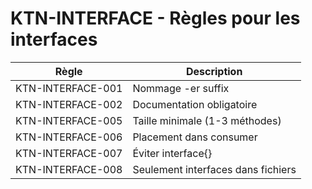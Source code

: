 # KTN-INTERFACE - Règles pour les interfaces

| Règle | Description |
|-------|-------------|
| KTN-INTERFACE-001 | Nommage -er suffix |
| KTN-INTERFACE-002 | Documentation obligatoire |
| KTN-INTERFACE-005 | Taille minimale (1-3 méthodes) |
| KTN-INTERFACE-006 | Placement dans consumer |
| KTN-INTERFACE-007 | Éviter interface{} |
| KTN-INTERFACE-008 | Seulement interfaces dans fichiers |
